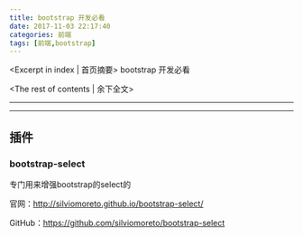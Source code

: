 ```yaml
---
title: bootstrap 开发必看
date: 2017-11-03 22:17:40
categories: 前端
tags: [前端,bootstrap]
---
```

<Excerpt in index | 首页摘要> 
bootstrap 开发必看
<!-- more -->
<The rest of contents | 余下全文>

-----

---

## 

## 插件

### bootstrap-select
专门用来增强bootstrap的select的

官网：http://silviomoreto.github.io/bootstrap-select/

GitHub：https://github.com/silviomoreto/bootstrap-select